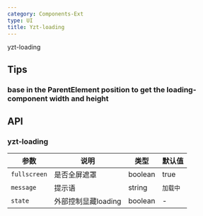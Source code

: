 ```yaml
---
category: Components-Ext
type: UI
title: Yzt-loading
---
```


yzt-loading

## Tips
### base in the ParentElement position to get the loading-component width and height

## API

### yzt-loading

| 参数 | 说明 | 类型 | 默认值 |
| --- | --- | --- | --- |
| `fullscreen` | 是否全屏遮罩 | boolean | true |
| `message` | 提示语 | string | `加载中` |
| `state` | 外部控制显藏loading | boolean | - |
